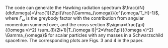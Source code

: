The code can generate the Hawking radiation spectrum $\frac{dN}{dtd\omega}=\frac{1}{2\pi}\frac{\Gamma_{\omega}}{e^{\omega/T_H}-1}$, where $\Gamma_{\omega}$ is the greybody factor with the contribution from angular momentum summed over, and the cross section $\sigma=\frac{\pi}{(\omega v)^2} \sum_{l}(2l+1)|T_{\omega l}|^2=\frac{\pi}{(\omega v)^2} \Gamma_{\omega}$ for scalar particles with any masses in a Schwarzschild spacetime.
The corresponding plots are Figs. 3 and 4 in the paper.
